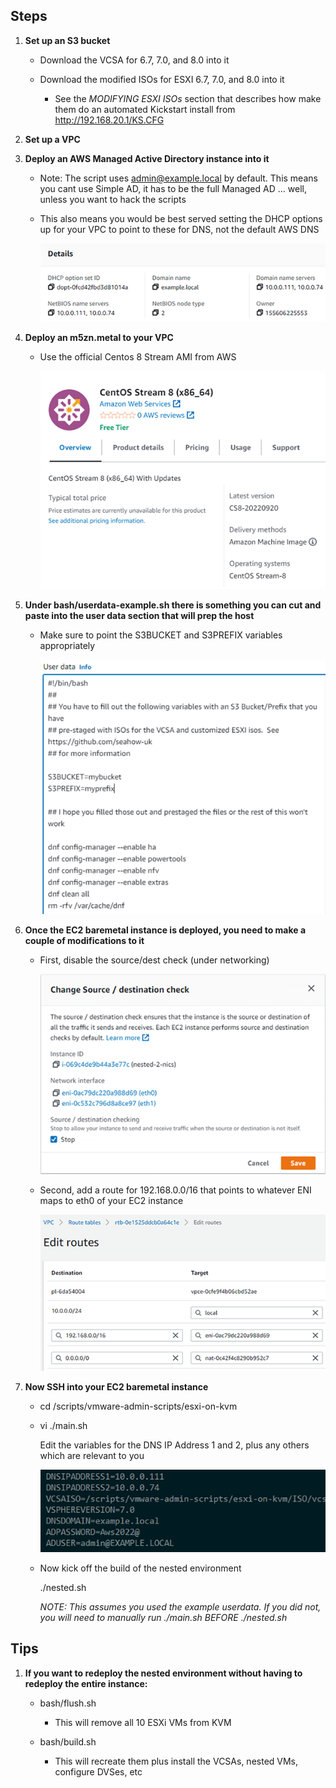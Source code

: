 Steps
----
1.  **Set up an S3 bucket**
   
    *  Download the VCSA for 6.7, 7.0, and 8.0 into it
  
    *  Download the modified ISOs for ESXI 6.7, 7.0, and 8.0 into it
  
       *  See the *MODIFYING ESXI ISOs* section that describes how make them do an automated Kickstart install from http://192.168.20.1/KS.CFG

2.  **Set up a VPC**
   
3.  **Deploy an AWS Managed Active Directory instance into it**
   
    *  Note: The script uses admin@example.local by default.  This means you cant use Simple AD, it has to be the full Managed AD ... well, unless you want to hack the scripts
  
    *  This also means you would be best served setting the DHCP options up for your VPC to point to these for DNS, not the default AWS DNS
  
        ![image](images/dhcp-options.png)

4.  **Deploy an m5zn.metal to your VPC**
   
    *  Use the official Centos 8 Stream AMI from AWS

        ![image](images/ami.png)

5.  **Under bash/userdata-example.sh there is something you can cut and paste into the user data section that will prep the host**

    *  Make sure to point the S3BUCKET and S3PREFIX variables appropriately
  
        ![image](images/userdata.png)

6.  **Once the EC2 baremetal instance is deployed, you need to make a couple of modifications to it**
   
    *  First, disable the source/dest check (under networking)
  
        ![image](images/sourcedest.png)

    *  Second, add a route for 192.168.0.0/16 that points to whatever ENI maps to eth0 of your EC2 instance
  
        ![image](images/routes.png)

7.  **Now SSH into your EC2 baremetal instance**
   
     *  cd /scripts/vmware-admin-scripts/esxi-on-kvm
  
     *  vi ./main.sh
  
         Edit the variables for the DNS IP Address 1 and 2, plus any others which are relevant to you

        ![image](images/main.sh.png)

     *  Now kick off the build of the nested environment
  
         ./nested.sh

         *NOTE: This assumes you used the example userdata.  If you did not, you will need to manually run ./main.sh BEFORE ./nested.sh*

Tips
----
1.  **If you want to redeploy the nested environment without having to redeploy the entire instance:**

    *  bash/flush.sh
  
       *  This will remove all 10 ESXi VMs from KVM
  
    *  bash/build.sh
  
       *  This will recreate them plus install the VCSAs, nested VMs, configure DVSes, etc